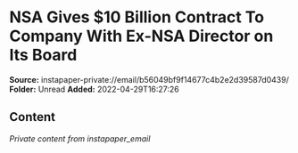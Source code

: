 # NSA Gives $10 Billion Contract To Company With Ex-NSA Director on Its Board

**Source:** instapaper-private://email/b56049bf9f14677c4b2e2d39587d0439/
**Folder:** Unread
**Added:** 2022-04-29T16:27:26




## Content
*Private content from instapaper_email*
